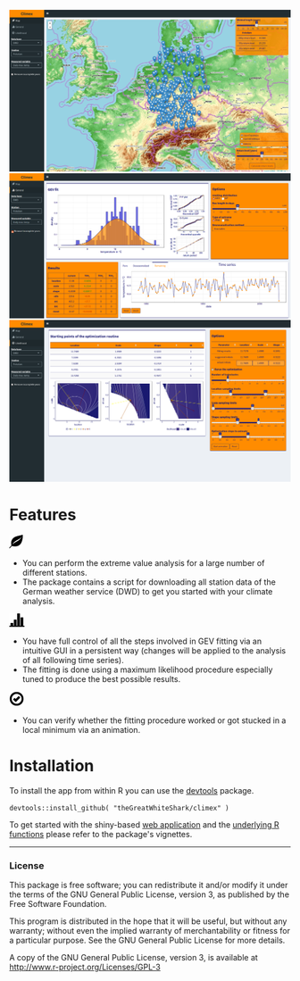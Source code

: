 ![leaflet map to handle a lot of station data](res/climex_map.png)
![control all the different steps involved in the extreme value analysis](res/climex_time-series.png)
![verify the results using an animation of the fitting procedure](res/climex_animation.png)

# Features
![map-icon](res/glyphicons-2-leaf.png)
- You can perform the extreme value analysis for a large number of
  different stations.
- The package contains a script for downloading all station data of the German
  weather service (DWD) to get you started with your climate analysis.
  
![general-icon](res/glyphicons-42-charts.png)
- You have full control of all the steps involved in GEV fitting via an intuitive
  GUI in a persistent way (changes will be applied to the
  analysis of all following time series).
- The fitting is done using a maximum likelihood procedure especially
  tuned to produce the best possible results.
  
![likelihood-icon](res/glyphicons-199-ok-circle.png)
- You can verify whether the fitting procedure worked or got stucked in a
  local minimum via an animation.
  
# Installation

To install the app from within R you can use the [devtools](https://cran.r-project.org/web/packages/devtools/index.html) package.

```
devtools::install_github( "theGreatWhiteShark/climex" )
```

To get started with the shiny-based [web application](vignettes/climex_app.Rmd) and the [underlying
R functions](vignettes/data_dwd_and_usage.Rmd) please refer to the package's vignettes.

---

### License

This package is free software; you can redistribute it and/or modify it
under the terms of the GNU General Public License, version 3, as
published by the Free Software Foundation.

This program is distributed in the hope that it will be useful, but
without any warranty; without even the implied warranty of
merchantability or fitness for a particular purpose.  See the GNU
General Public License for more details.

A copy of the GNU General Public License, version 3, is available at
<http://www.r-project.org/Licenses/GPL-3>


